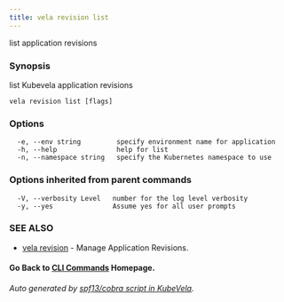 ```yaml
---
title: vela revision list
---
```


list application revisions

### Synopsis

list Kubevela application revisions

```
vela revision list [flags]
```

### Options

```
  -e, --env string         specify environment name for application
  -h, --help               help for list
  -n, --namespace string   specify the Kubernetes namespace to use
```

### Options inherited from parent commands

```
  -V, --verbosity Level   number for the log level verbosity
  -y, --yes               Assume yes for all user prompts
```

### SEE ALSO

* [vela revision](vela_revision.md)	 - Manage Application Revisions.

#### Go Back to [CLI Commands](vela.md) Homepage.


###### Auto generated by [spf13/cobra script in KubeVela](https://github.com/kubevela/kubevela/tree/master/hack/docgen).
